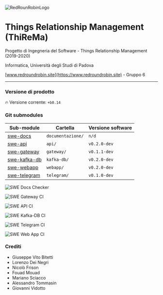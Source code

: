 ![RedRounRobinLogo](https://i.imgur.com/3Dcv4vs.png)

# Things Relationship Management (ThiReMa)

Progetto di Ingegneria del Software - Things Relationship Management (2019-2020)

Informatica, Università degli Studi di Padova

[www.redroundrobin.site](https://www.redroundrobin.site) - Gruppo 6


---


### Versione di prodotto

:fire: Versione corrente: `+b0.14`


### Git submodules 


| Sub-module | Cartella | Versione software  |
|---|---|---|
| [swe-docs](http://docs.redroundrobin.site) | `documentazione/`    | `n/d`      |
| [swe-api](http://api.redroundrobin.site)   |       `api/`         | `v0.2.0-dev`  |
| [swe-gateway](http://gateway.redroundrobin.site) | `gateway/`     | `v0.1.1-dev`  |
| [swe-kafka-db](http://kafkadb.redroundrobin.site) | `kafka-db/`   | `v0.2.0-dev`  |
| [swe-webapp](http://webapp.redroundrobin.site) |    `webapp/`     | `v0.2.0-dev`  |
| [swe-telegram](http://telegram.redroundrobin.site) | `telegram/`  | `v0.1.0-dev`  |


![SWE Docs Checker](https://github.com/RedRoundRobin/swe-docs/workflows/SWE%20Docs%20Checker/badge.svg)

![SWE Gateway CI](https://github.com/RedRoundRobin/swe-gateway/workflows/SWE%20Gateway%20CI/badge.svg)

![SWE API CI](https://github.com/RedRoundRobin/swe-api/workflows/SWE%20API%20CI/badge.svg)

![SWE Kafka-DB CI](https://github.com/RedRoundRobin/swe-kafka-db/workflows/SWE%20Kafka-DB%20CI/badge.svg)

![SWE Telegram CI](https://github.com/RedRoundRobin/swe-telegram/workflows/SWE%20Telegram%20CI/badge.svg) 

![SWE Web App CI](https://github.com/RedRoundRobin/swe-webapp/workflows/SWE%20Web%20App%20CI/badge.svg)


### Crediti

- Giuseppe Vito Bitetti
- Lorenzo Dei Negri
- Nicolò Frison
- Fouad Mouad
- Mariano Sciacco
- Alessandro Tommasin
- Giovanni Vidotto